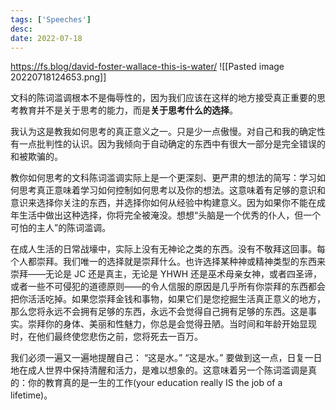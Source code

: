 ```yaml
---
tags: ['Speeches']
desc: 
date: 2022-07-18
---
```


https://fs.blog/david-foster-wallace-this-is-water/
![[Pasted image 20220718124653.png]]




文科的陈词滥调根本不是侮辱性的，因为我们应该在这样的地方接受真正重要的思考教育并不是关于思考的能力，而是**关于思考什么的选择**。

我认为这是教我如何思考的真正意义之一。只是少一点傲慢。对自己和我的确定性有一点批判性的认识。因为我倾向于自动确定的东西中有很大一部分是完全错误的和被欺骗的。

教你如何思考的文科陈词滥调实际上是一个更深刻、更严肃的想法的简写：学习如何思考真正意味着学习如何控制如何思考以及你的想法。这意味着有足够的意识和意识来选择你关注的东西，并选择你如何从经验中构建意义。因为如果你不能在成年生活中做出这种选择，你将完全被淹没。想想“头脑是一个优秀的仆人，但一个可怕的主人”的陈词滥调。


在成人生活的日常战壕中，实际上没有无神论之类的东西。没有不敬拜这回事。每个人都崇拜。我们唯一的选择就是崇拜什么。也许选择某种神或精神类型的东西来崇拜——无论是 JC 还是真主，无论是 YHWH 还是巫术母亲女神，或者四圣谛，或者一些不可侵犯的道德原则——的令人信服的原因是几乎所有你崇拜的东西都会把你活活吃掉。如果您崇拜金钱和事物，如果它们是您挖掘生活真正意义的地方，那么您将永远不会拥有足够的东西，永远不会觉得自己拥有足够的东西。这是事实。崇拜你的身体、美丽和性魅力，你总是会觉得丑陋。当时间和年龄开始显现时，在他们最终使您悲伤之前，您将死去一百万。


我们必须一遍又一遍地提醒自己：
“这是水。”
“这是水。”
要做到这一点，日复一日地在成人世界中保持清醒和活力，是难以想象的。这意味着另一个陈词滥调是真的：你的教育真的是一生的工作(your education really IS the job of a lifetime)。

